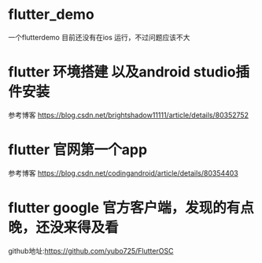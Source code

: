 # flutter_demo
一个flutterdemo 目前还没有在ios 运行，不过问题应该不大

# flutter 环境搭建 以及android studio插件安装
参考博客 https://blog.csdn.net/brightshadow11111/article/details/80352752

# flutter 官网第一个app
参考博客 https://blog.csdn.net/codingandroid/article/details/80354403

# flutter google 官方客户端，发现的有点晚，还没来得及看
github地址:https://github.com/yubo725/FlutterOSC

